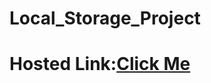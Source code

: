 # Local_Storage_Project
# Hosted Link:[Click Me](https://mayankkatheriya.github.io/Local_Storage_Project/)

